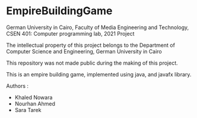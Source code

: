 # EmpireBuildingGame

 German University in Cairo, Faculty of Media Engineering and Technology, CSEN 401: Computer programming lab, 2021 Project 

 The intellectual property of this project belongs to the Department of Computer Science and Engineering, German University in Cairo
 
 This repository was not made public during the making of this project. 
 
 This is an empire building game, implemented using java, and javafx library.
 
 Authors :
 * Khaled Nowara
 * Nourhan Ahmed 
 * Sara Tarek

